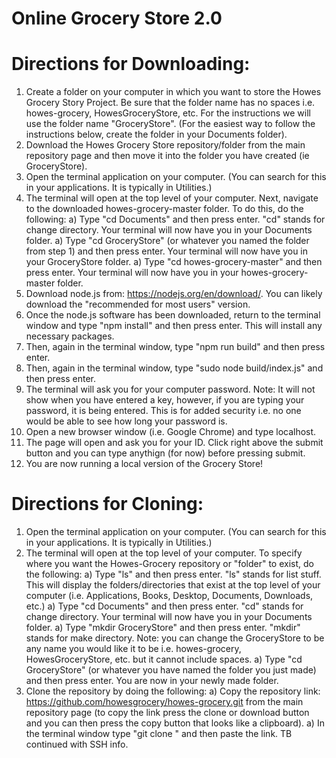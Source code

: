 # Online Grocery Store 2.0

# Directions for Downloading:
1. Create a folder on your computer in which you want to store the Howes Grocery Story Project. Be sure that the folder name has no spaces i.e. howes-grocery, HowesGroceryStore, etc. For the instructions we will use the folder name "GroceryStore". (For the easiest way to follow the instructions below, create the folder in your Documents folder).
2. Download the Howes Grocery Store repository/folder from the main repository page and then move it into the folder you have created (ie GroceryStore).
3. Open the terminal application on your computer. (You can search for this in your applications. It is typically in Utilities.)
4. The terminal will open at the top level of your computer. Next, navigate to the downloaded howes-grocery-master folder. To do this, do the following:
  a) Type "cd Documents" and then press enter. "cd" stands for change directory. Your terminal will now have you in your Documents folder.
  a) Type "cd GroceryStore" (or whatever you named the folder from step 1) and then press enter. Your terminal will now have you in your GroceryStore folder.
  a) Type "cd howes-grocery-master" and then press enter. Your terminal will now have you in your howes-grocery-master folder.
5. Download node.js from: https://nodejs.org/en/download/. You can likely download the "recommended for most users" version.
6. Once the node.js software has been downloaded, return to the terminal window and type "npm install" and then press enter. This will install any necessary packages.
7. Then, again in the terminal window, type "npm run build" and then press enter.
8. Then, again in the terminal window, type "sudo node build/index.js" and then press enter.
9. The terminal will ask you for your computer password. Note: It will not show when you have entered a key, however, if you are typing your password, it is being entered. This is for added security i.e. no one would be able to see how long your password is.
10. Open a new browser window (i.e. Google Chrome) and type localhost.
11. The page will open and ask you for your ID. Click right above the submit button and you can type anythign (for now) before pressing submit.
12. You are now running a local version of the Grocery Store!

# Directions for Cloning:
1. Open the terminal application on your computer. (You can search for this in your applications. It is typically in Utilities.)
2. The terminal will open at the top level of your computer. To specify where you want the Howes-Grocery repository or "folder" to exist, do the following:
  a) Type "ls" and then press enter. "ls" stands for list stuff. This will display the folders/directories that exist at the top level of your computer (i.e. Applications, Books, Desktop, Documents, Downloads, etc.)
  a) Type "cd Documents" and then press enter. "cd" stands for change directory. Your terminal will now have you in your Documents folder.
  a) Type "mkdir GroceryStore" and then press enter. "mkdir" stands for make directory. Note: you can change the GroceryStore to be any name you would like it to be i.e. howes-grocery, HowesGroceryStore, etc. but it cannot include spaces.
  a) Type "cd GroceryStore" (or whatever you have named the folder you just made) and then press enter. You are now in your newly made folder.
3. Clone the repository by doing the following:
  a) Copy the repository link: https://github.com/howesgrocery/howes-grocery.git from the main repository page (to copy the link press the clone or download button and you can then press the copy button that looks like a clipboard).
  a) In the terminal window type "git clone " and then paste the link.
 TB continued with SSH info.
